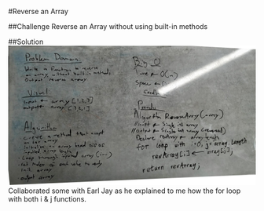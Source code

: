 #Reverse an Array


##Challenge
Reverse an Array without using built-in methods

##Solution
![alt text](https://github.com/MinMaxed/Data-Structures-and-Algorithms/blob/master/assets/Whiteboard1ArrayReverse.jpg)
Collaborated some with Earl Jay as he explained to me how the for loop with both i & j functions. 
